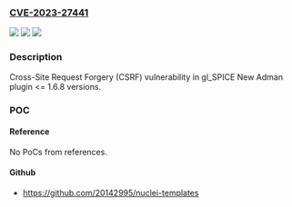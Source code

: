 ### [CVE-2023-27441](https://cve.mitre.org/cgi-bin/cvename.cgi?name=CVE-2023-27441)
![](https://img.shields.io/static/v1?label=Product&message=New%20Adman&color=blue)
![](https://img.shields.io/static/v1?label=Version&message=n%2Fa%3C%3D%201.6.8%20&color=brighgreen)
![](https://img.shields.io/static/v1?label=Vulnerability&message=CWE-352%20Cross-Site%20Request%20Forgery%20(CSRF)&color=brighgreen)

### Description

Cross-Site Request Forgery (CSRF) vulnerability in gl_SPICE New Adman plugin <= 1.6.8 versions.

### POC

#### Reference
No PoCs from references.

#### Github
- https://github.com/20142995/nuclei-templates

